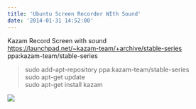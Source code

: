 ```yaml
---
title: 'Ubuntu Screen Recorder WIth Sound'
date: '2014-01-31 14:52:00'
---
```


Kazam Record Screen with sound  
<https://launchpad.net/~kazam-team/+archive/stable-series>  
ppa:kazam-team/stable-series  

> sudo add-apt-repository ppa:kazam-team/stable-series  
> sudo apt-get update  
> sudo apt-get install kazam

  
  
[![](http://4.bp.blogspot.com/-kXDRWKAhhDg/UutWRhTwqQI/AAAAAAAAHio/XJyAf5PGVZ8/s1600/Screenshot-Kazam+Screencaster.png)](http://4.bp.blogspot.com/-kXDRWKAhhDg/UutWRhTwqQI/AAAAAAAAHio/XJyAf5PGVZ8/s1600/Screenshot-Kazam+Screencaster.png)